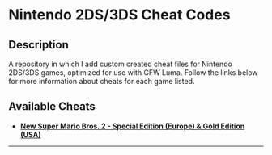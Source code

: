 # Nintendo 2DS/3DS Cheat Codes

## Description

A repository in which I add custom created cheat files for Nintendo 2DS/3DS games, optimized for use with CFW Luma.
Follow the links below for more information about cheats for each game listed.

## Available Cheats

 - **[New Super Mario Bros. 2 - Special Edition (Europe) & Gold Edition (USA)](https://github.com/KimDebroye/N3DS-Cheat-Codes/tree/master/New%20Super%20Mario%20Bros.%202%20-%20Special%20%26%20Gold%20Edition)**

**************************************************
